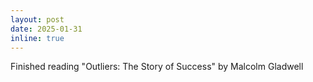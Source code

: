 ```yaml
---
layout: post
date: 2025-01-31
inline: true
---
```

Finished reading "Outliers: The Story of Success" by Malcolm Gladwell